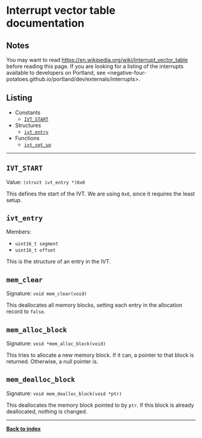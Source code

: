 # Interrupt vector table documentation
## Notes
You may want to read <https://en.wikipedia.org/wiki/Interrupt_vector_table> before reading this page.  If you are looking for a listing of the interrupts available to developers on Portland, see <negative-four-potatoes.github.io/portland/dev/externals/interrupts>.

## Listing
* Constants
  * [`IVT_START`](#ivt_start)
* Structures
  * [`ivt_entry`](#ivt_entry)
* Functions
  * [`ivt_set_up`](#ivt_set_up)

---
## `IVT_START`
Value: `(struct ivt_entry *)0x0`

This defines the start of the IVT.  We are using `0x0`, since it requires the least setup.

## `ivt_entry`
Members:
* `uint16_t segment`
* `uint16_t offset`

This is the structure of an entry in the IVT.

## `mem_clear`
Signature: `void mem_clear(void)`

This deallocates all memory blocks, setting each entry in the allocation record to `false`.

## `mem_alloc_block`
Signature: `void *mem_alloc_block(void)`

This tries to allocate a new memory block.  If it can, a pointer to that block is returned.  Otherwise, a null pointer is.

## `mem_dealloc_block`
Signature: `void mem_dealloc_block(void *ptr)`

This deallocates the memory block pointed to by `ptr`.  If this block is already deallocated, nothing is changed.

---
**[Back to index](index)**
